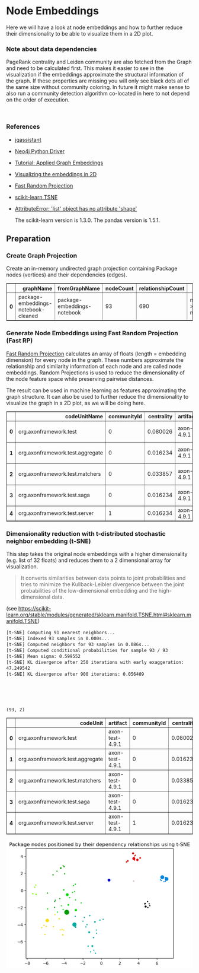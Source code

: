 # Node Embeddings

Here we will have a look at node embeddings and how to further reduce their dimensionality to be able to visualize them in a 2D plot. 

### Note about data dependencies

PageRank centrality and Leiden community are also fetched from the Graph and need to be calculated first.
This makes it easier to see in the visualization if the embeddings approximate the structural information of the graph.
If these properties are missing you will only see black dots all of the same size without community coloring.
In future it might make sense to also run a community detection algorithm co-located in here to not depend on the order of execution.

<br>  

### References
- [jqassistant](https://jqassistant.org)
- [Neo4j Python Driver](https://neo4j.com/docs/api/python-driver/current)
- [Tutorial: Applied Graph Embeddings](https://neo4j.com/developer/graph-data-science/applied-graph-embeddings)
- [Visualizing the embeddings in 2D](https://github.com/openai/openai-cookbook/blob/main/examples/Visualizing_embeddings_in_2D.ipynb)
- [Fast Random Projection](https://neo4j.com/docs/graph-data-science/current/machine-learning/node-embeddings/fastrp)
- [scikit-learn TSNE](https://scikit-learn.org/stable/modules/generated/sklearn.manifold.TSNE.html#sklearn.manifold.TSNE)
- [AttributeError: 'list' object has no attribute 'shape'](https://bobbyhadz.com/blog/python-attributeerror-list-object-has-no-attribute-shape)

    The scikit-learn version is 1.3.0.
    The pandas version is 1.5.1.






## Preparation

### Create Graph Projection

Create an in-memory undirected graph projection containing Package nodes (vertices) and their dependencies (edges).




<div>
<table border="1" class="dataframe">
  <thead>
    <tr style="text-align: right;">
      <th></th>
      <th>graphName</th>
      <th>fromGraphName</th>
      <th>nodeCount</th>
      <th>relationshipCount</th>
      <th>nodeFilter</th>
    </tr>
  </thead>
  <tbody>
    <tr>
      <th>0</th>
      <td>package-embeddings-notebook-cleaned</td>
      <td>package-embeddings-notebook</td>
      <td>93</td>
      <td>690</td>
      <td>n.outgoingDependencies &gt; 0 OR n.incomingDepend...</td>
    </tr>
  </tbody>
</table>
</div>



### Generate Node Embeddings using Fast Random Projection (Fast RP)

[Fast Random Projection](https://neo4j.com/docs/graph-data-science/current/machine-learning/node-embeddings/fastrp) calculates an array of floats (length = embedding dimension) for every node in the graph. These numbers approximate the relationship and similarity information of each node and are called node embeddings. Random Projections is used to reduce the dimensionality of the node feature space while preserving pairwise distances.

The result can be used in machine learning as features approximating the graph structure. It can also be used to further reduce the dimensionality to visualize the graph in a 2D plot, as we will be doing here.




<div>
<table border="1" class="dataframe">
  <thead>
    <tr style="text-align: right;">
      <th></th>
      <th>codeUnitName</th>
      <th>communityId</th>
      <th>centrality</th>
      <th>artifactName</th>
      <th>embedding</th>
    </tr>
  </thead>
  <tbody>
    <tr>
      <th>0</th>
      <td>org.axonframework.test</td>
      <td>0</td>
      <td>0.080026</td>
      <td>axon-test-4.9.1</td>
      <td>[0.2918349504470825, -0.025072962045669556, 0....</td>
    </tr>
    <tr>
      <th>1</th>
      <td>org.axonframework.test.aggregate</td>
      <td>0</td>
      <td>0.016234</td>
      <td>axon-test-4.9.1</td>
      <td>[0.25596290826797485, -0.08176998049020767, 0....</td>
    </tr>
    <tr>
      <th>2</th>
      <td>org.axonframework.test.matchers</td>
      <td>0</td>
      <td>0.033857</td>
      <td>axon-test-4.9.1</td>
      <td>[0.27682146430015564, -0.032861240208148956, 0...</td>
    </tr>
    <tr>
      <th>3</th>
      <td>org.axonframework.test.saga</td>
      <td>0</td>
      <td>0.016234</td>
      <td>axon-test-4.9.1</td>
      <td>[0.26446467638015747, -0.03989574313163757, 0....</td>
    </tr>
    <tr>
      <th>4</th>
      <td>org.axonframework.test.server</td>
      <td>1</td>
      <td>0.016234</td>
      <td>axon-test-4.9.1</td>
      <td>[0.0, 0.0, 0.0, 0.0, 0.0, 0.0, 0.0, 0.0, 0.0, ...</td>
    </tr>
  </tbody>
</table>
</div>



### Dimensionality reduction with t-distributed stochastic neighbor embedding (t-SNE)

This step takes the original node embeddings with a higher dimensionality (e.g. list of 32 floats) and
reduces them to a 2 dimensional array for visualization. 

> It converts similarities between data points to joint probabilities and tries to minimize the Kullback-Leibler divergence between the joint probabilities of the low-dimensional embedding and the high-dimensional data.

(see https://scikit-learn.org/stable/modules/generated/sklearn.manifold.TSNE.html#sklearn.manifold.TSNE)

    [t-SNE] Computing 91 nearest neighbors...
    [t-SNE] Indexed 93 samples in 0.000s...
    [t-SNE] Computed neighbors for 93 samples in 0.086s...
    [t-SNE] Computed conditional probabilities for sample 93 / 93
    [t-SNE] Mean sigma: 0.599552
    [t-SNE] KL divergence after 250 iterations with early exaggeration: 47.249542
    [t-SNE] KL divergence after 900 iterations: 0.056409





    (93, 2)






<div>
<table border="1" class="dataframe">
  <thead>
    <tr style="text-align: right;">
      <th></th>
      <th>codeUnit</th>
      <th>artifact</th>
      <th>communityId</th>
      <th>centrality</th>
      <th>x</th>
      <th>y</th>
    </tr>
  </thead>
  <tbody>
    <tr>
      <th>0</th>
      <td>org.axonframework.test</td>
      <td>axon-test-4.9.1</td>
      <td>0</td>
      <td>0.080026</td>
      <td>4.781836</td>
      <td>-1.897516</td>
    </tr>
    <tr>
      <th>1</th>
      <td>org.axonframework.test.aggregate</td>
      <td>axon-test-4.9.1</td>
      <td>0</td>
      <td>0.016234</td>
      <td>5.169194</td>
      <td>-1.581888</td>
    </tr>
    <tr>
      <th>2</th>
      <td>org.axonframework.test.matchers</td>
      <td>axon-test-4.9.1</td>
      <td>0</td>
      <td>0.033857</td>
      <td>4.726551</td>
      <td>-1.552492</td>
    </tr>
    <tr>
      <th>3</th>
      <td>org.axonframework.test.saga</td>
      <td>axon-test-4.9.1</td>
      <td>0</td>
      <td>0.016234</td>
      <td>4.692797</td>
      <td>-1.589250</td>
    </tr>
    <tr>
      <th>4</th>
      <td>org.axonframework.test.server</td>
      <td>axon-test-4.9.1</td>
      <td>1</td>
      <td>0.016234</td>
      <td>3.485007</td>
      <td>1.083403</td>
    </tr>
  </tbody>
</table>
</div>




    
![png](NodeEmbeddings_files/NodeEmbeddings_18_0.png)
    

